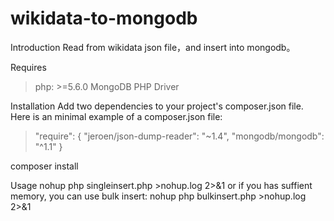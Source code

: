 # wikidata-to-mongodb

Introduction
Read from wikidata json file，and insert into mongodb。

Requires  
> php: >=5.6.0
> MongoDB PHP Driver

Installation
Add two dependencies to your project's composer.json file. Here is an minimal example of a composer.json file:

> "require": {
   "jeroen/json-dump-reader": "~1.4",
   "mongodb/mongodb": "^1.1"
 }

composer install

Usage
nohup php singleinsert.php >nohup.log 2>&1
or if you has suffient memory, you can use bulk insert:
nohup php bulkinsert.php >nohup.log 2>&1

